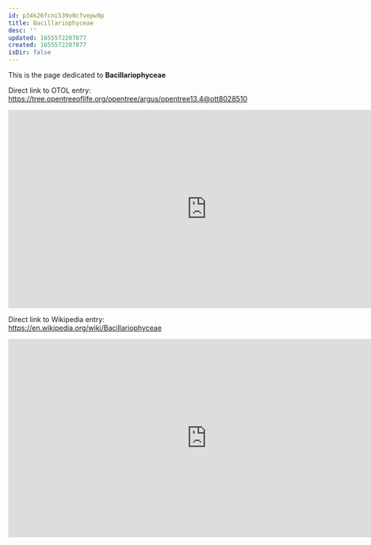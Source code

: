 ```yaml
---
id: p34k26fcni539o0cfvepw9p
title: Bacillariophyceae
desc: ''
updated: 1655572207877
created: 1655572207877
isDir: false
---
```

This is the page dedicated to **Bacillariophyceae**


Direct link to OTOL entry: https://tree.opentreeoflife.org/opentree/argus/opentree13.4@ott8028510



<html>
    <body>
    <iframe src="https://tree.opentreeoflife.org/opentree/argus/opentree13.4@ott8028510"
    width="800" height="400" frameborder="0" allowfullscreen> </iframe>
    </body>
</html>
    


Direct link to Wikipedia entry: https://en.wikipedia.org/wiki/Bacillariophyceae



<html>
    <body>
    <iframe src="https://en.wikipedia.org/wiki/Bacillariophyceae"
    width="800" height="400" frameborder="0" allowfullscreen> </iframe>
    </body>
</html>
    
